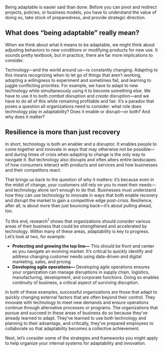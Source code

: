 Being adaptable is easier said than done. Before you can pivot and redirect projects, policies, or business models, you have to understand the value of doing so, take stock of preparedness, and provide strategic direction.

## What does “being adaptable” really mean?

When we think about what it means to be adaptable, we might think about adjusting behaviors to new conditions or modifying products for new use. It sounds pretty textbook, but in practice, there are far more implications to consider.  

Technology—and the world around us—is constantly changing. Adapting to this means recognizing when to let go of things that aren’t working, adopting a willingness to experiment and sometimes fail, and learning to juggle conflicting priorities. For example, we have to adapt to new technology while simultaneously using it to become something else. We have to use it to both *combat* disruption and *create* disruption—and we have to do all of this while remaining profitable and fair. It’s a paradox that poses a question all organizations need to consider: what role does technology play in adaptability? Does it enable or disrupt—or both? And why does it matter?

## Resilience is more than just recovery

In short, technology is both an enabler and a disruptor. It enables people to come together and innovate in ways that may otherwise not be possible—and during times of crisis when adapting to change is the only way to navigate it. But technology also disrupts and often alters entire landscapes of how consumers interact with products and services and how businesses and their competitors react.  

That brings us back to the question of why it matters: it’s because even in the midst of change, your customers still rely on you to meet their needs—and technology alone isn’t enough to do that. Businesses must understand how they can use technology to innovate in ways that both enable recovery and disrupt the market to gain a competitive edge post-crisis. Resilience, after all, is about more than just bouncing back—it’s about pulling ahead, too.  

To this end, research<sup>1</sup> shows that organizations should consider various areas of their business that could be strengthened and accelerated by technology. Within many of these areas, adaptability is key to progress. Let’s look at two, for example:

* **Protecting and growing the top line—** This should be front and center as you navigate an evolving market. It’s critical to quickly identify and address changing customer needs using data-driven and digital marketing, sales, and pricing
* **Developing agile operations—** Developing agile operations ensures your organization can manage disruptions in supply chain, logistics, manufacturing, development, and corporate functions. Doing so enables continuity of business, a critical aspect of surviving disruption.

In both of these examples, successful organizations are those that adapt to quickly changing external factors that are often beyond their control. They innovate with technology to meet new demands and ensure operations continue through alternative processes or programs. The organizations that pursue and succeed in these areas of business do so because they’ve already learned to adapt. They’ve learned to use both technology and planning to their advantage, and critically, they’ve prepared employees to collaborate so that adaptability becomes a collective achievement.  

Next, let’s consider some of the strategies and frameworks you might apply to help organize your internal systems for adaptability and innovation.
